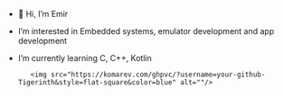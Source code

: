 - 👋 Hi, I’m Emir
-  I’m interested in Embedded systems, emulator development and app development
-  I’m currently learning C, C++, Kotlin

          <img src="https://komarev.com/ghpvc/?username=your-github-Tigerinth&style=flat-square&color=blue" alt=""/>

<!---
Tigerinth/Tigerinth is a ✨ special ✨ repository because its `README.md` (this file) appears on your GitHub profile.
You can click the Preview link to take a look at your changes.
--->

